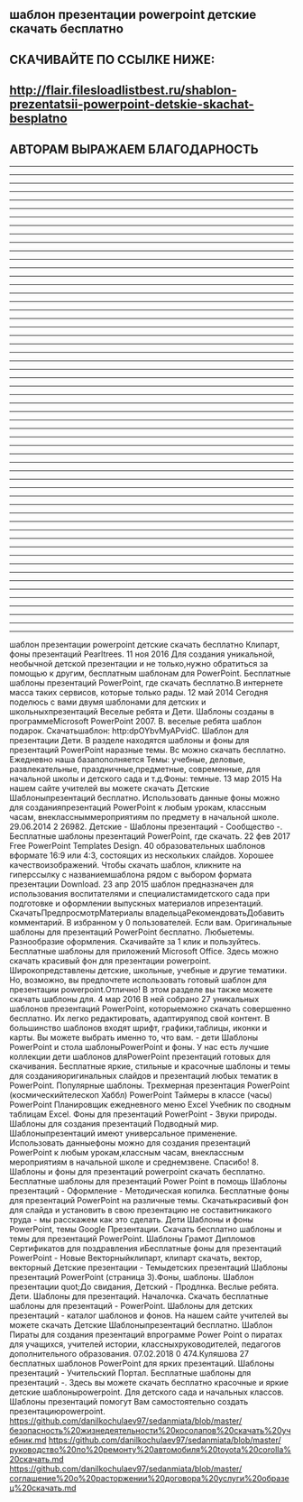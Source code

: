 шаблон презентации powerpoint детские скачать бесплатно
--------------------------------------------------
СКАЧИВАЙТЕ ПО ССЫЛКЕ НИЖЕ:
--------------------------------------------------
http://flair.filesloadlistbest.ru/shablon-prezentatsii-powerpoint-detskie-skachat-besplatno
--------------------------------------------------
АВТОРАМ ВЫРАЖАЕМ БЛАГОДАРНОСТЬ
--------------------------------------------------
--------------------------------------------------
--------------------------------------------------
--------------------------------------------------
--------------------------------------------------
--------------------------------------------------
--------------------------------------------------
--------------------------------------------------
--------------------------------------------------
--------------------------------------------------
--------------------------------------------------
--------------------------------------------------
--------------------------------------------------
--------------------------------------------------
--------------------------------------------------
--------------------------------------------------
--------------------------------------------------
--------------------------------------------------
--------------------------------------------------
--------------------------------------------------
--------------------------------------------------
--------------------------------------------------
--------------------------------------------------
--------------------------------------------------
--------------------------------------------------
--------------------------------------------------
--------------------------------------------------
--------------------------------------------------
--------------------------------------------------
--------------------------------------------------
--------------------------------------------------
--------------------------------------------------
--------------------------------------------------
--------------------------------------------------
--------------------------------------------------
--------------------------------------------------
--------------------------------------------------
--------------------------------------------------
--------------------------------------------------
--------------------------------------------------
--------------------------------------------------
--------------------------------------------------
--------------------------------------------------
--------------------------------------------------
--------------------------------------------------
--------------------------------------------------
--------------------------------------------------
--------------------------------------------------
--------------------------------------------------
--------------------------------------------------
--------------------------------------------------
--------------------------------------------------
--------------------------------------------------
--------------------------------------------------
--------------------------------------------------
--------------------------------------------------
--------------------------------------------------
шаблон презентации powerpoint детские скачать бесплатно Клипарт, фоны презентаций  Pearltrees. 11 ноя 2016  Для создания уникальной, необычной детской презентации и не только,нужно обратиться за помощью к другим, бесплатным шаблонам для PowerPoint. Бесплатные шаблоны презентаций PowerPoint, где скачать бесплатно.В интернете масса таких сервисов, которые только рады. 12 май 2014  Сегодня поделюсь с вами двумя шаблонами для детских и школьныхпрезентаций Веселые ребята и Дети. Шаблоны созданы в программеMicrosoft PowerPoint 2007. В.  веселые ребята шаблон подарок. Скачатьшаблон: http:dpOYbvMyAPvidC. Шаблон для презентации Дети. В разделе находятся шаблоны и фоны для презентаций PowerPoint наразные темы.  Вс можно скачать бесплатно. Ежедневно наша базапополняется  Темы: учебные, деловые, развлекательные, праздничные,предметные, современные, для начальной школы и детского сада и т.д.Фоны: темные. 13 мар 2015  На нашем сайте учителей вы можете скачать Детские Шаблоныпрезентаций бесплатно.  Использовать данные фоны можно для созданияпрезентаций PowerPoint к любым урокам, классным часам, внеклассныммероприятиям по предмету в начальной школе. 29.06.2014 2 26982. Детские - Шаблоны презентаций - Сообщество  -. Бесплатные шаблоны презентаций PowerPoint, где скачать. 22 фев 2017  Free PowerPoint Templates Design. 40 образовательных шаблонов вформате 16:9 или 4:3, состоящих из нескольких слайдов. Хорошее качествоизображений. Чтобы скачать шаблон, кликните на гиперссылку с названиемшаблона рядом с выбором формата презентации  Download. 23 апр 2015  шаблон предназначен для использования воспитателями и специалистамидетского сада при подготовке и оформлении выпускных материалов ипрезентаций. СкачатьПредпросмотрМатериалы владельцаРекомендоватьДобавить комментарий. В избранном у 0 пользователей. Если вам. Оригинальные шаблоны для презентаций PowerPoint бесплатно. Любыетемы. Разнообразие оформления. Скачивайте за 1 клик и пользуйтесь.
Бесплатные шаблоны для приложений Microsoft Office. Здесь можно скачать красивый фон для презентации powerpoint. Широкопредставлены детские, школьные, учебные и другие тематики. Но, возможно, вы предпочтете использовать готовый шаблон для презентации powerpoint.Отлично! В этом разделе вы также можете скачать шаблоны для. 4 мар 2016  В ней собрано 27 уникальных шаблонов презентаций PowerPoint, которыеможно скачать совершенно бесплатно. Их легко редактировать, адаптируяпод свой контент. В большинство шаблонов входят шрифт, графики,таблицы, иконки и карты. Вы можете выбрать именно то, что вам. - дети Шаблоны PowerPoint и стола шаблоныPowerPoint и фоны. У нас есть лучшие коллекции дети шаблонов дляPowerPoint презентаций готовых для скачивания. Бесплатные яркие, стильные и красочные шаблоны и темы для созданияоригинальных слайдов и презентаций любых тематик в PowerPoint. Популярные шаблоны. Трехмерная презентация PowerPoint (космическийтелескоп Хаббл) PowerPoint  Таймеры в классе (часы) PowerPoint Планировщик ежедневного меню Excel  Учебник по сводным таблицам Excel. Фоны для презентаций PowerPoint - Звуки природы. Шаблоны для создания презентаций Подводный мир. Шаблоныпрезентаций имеют универсальное применение. Использовать данныефоны можно для создания презентаций PowerPoint к любым урокам,классным часам, внеклассным мероприятиям в начальной школе и среднемзвене. Спасибо! 8. Шаблоны и фоны для презентаций powerpoint скачать бесплатно. Бесплатные шаблоны для презентаций Power Point в помощь
Шаблоны презентаций - Оформление - Методическая копилка. Бесплатные фоны для презентаций PowerPoint на различные темы. Скачатькрасивый фон для слайда и установить в свою презентацию не составитникакого труда - мы расскажем как это сделать. Дети Шаблоны и фоны PowerPoint, темы Google Презентации. Скачать бесплатно шаблоны и темы для презентаций PowerPoint. Шаблоны Грамот Дипломов Сертификатов для поздравления иБесплатные фоны для презентаций PowerPoint - Новые Векторныйклипарт, клипарт скачать, вектор, векторный Детские презентации - Темыдетских презентаций Шаблоны презентаций PowerPoint (страница 3).Фоны, шаблоны. Шаблон презентации quot;До свидания, Детский  - Продлнка. Веслые ребята. Дети. Шаблоны для презентаций.  Началочка. Скачать бесплатные шаблоны для презентаций - PowerPoint. Шаблоны для детских презентаций - каталог шаблонов и фонов. На нашем сайте учителей вы можете скачать Детские Шаблоныпрезентаций бесплатно.  Шаблон Пираты для создания презентаций впрограмме Power Point о пиратах для учащихся, учителей истории, классныхруководителей, педагогов дополнительного образования. 07.02.2018 0 474.Куляшова
27 бесплатных шаблонов PowerPoint для ярких презентаций. Шаблоны презентаций - Учительский Портал. Бесплатные шаблоны для презентаций -. Здесь вы можете скачать бесплатно красочные и яркие детские шаблоныpowerpoint. Для детского сада и начальных классов. Шаблоны презентаций помогут Вам самостоятельно создать презентациюpowerpoint.
https://github.com/danilkochulaev97/sedanmiata/blob/master/безопасность%20жизнедеятельности%20косолапов%20скачать%20учебник.md
https://github.com/danilkochulaev97/sedanmiata/blob/master/руководство%20по%20ремонту%20автомобиля%20toyota%20corolla%20скачать.md
https://github.com/danilkochulaev97/sedanmiata/blob/master/соглашение%20о%20расторжении%20договора%20услуги%20образец%20скачать.md